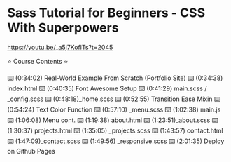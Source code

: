 # Sass Tutorial for Beginners - CSS With Superpowers

<https://youtu.be/_a5j7KoflTs?t=2045>

⭐️ Course Contents ⭐️

⌨️ (0:34:02) Real-World Example From Scratch (Portfolio Site)
⌨️ (0:34:38) index.html
⌨️ (0:40:35) Font Awesome Setup
⌨️ (0:41:29) main.scss / _config.scss
⌨️ (0:48:18)_home.scss
⌨️ (0:52:55) Transition Ease Mixin
⌨️ (0:54:24) Text Color Function
⌨️ (0:57:10) _menu.scss
⌨️ (1:02:38) main.js
⌨️ (1:06:08) Menu cont.
⌨️ (1:19:38) about.html
⌨️ (1:23:51)_about.scss
⌨️ (1:30:37) projects.html
⌨️ (1:35:05) _projects.scss
⌨️ (1:43:57) contact.html
⌨️ (1:47:09)_contact.scss
⌨️ (1:49:56) _responsive.scss
⌨️ (2:01:35) Deploy on Github Pages
